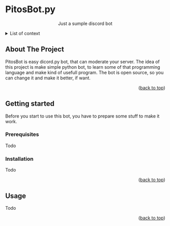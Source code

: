 <a name="readme-top"></a>

<h1>PitosBot.py</h1>
<p align="center">Just a sumple discord bot</p>

<details>
<summary>List of context</summary>
  <ol>
    <li>
      <a href="#about-the-project">About The Project</a>
    </li>
    <li>
      <a href="#getting-started">Getting Started</a>
      <ul>
        <li><a href="#prerequisites">Prerequisites</a></li>
        <li><a href="#installation">Installation</a></li>
      </ul>
    </li>
    <li><a href="#usage">Usage</a></li>
  </ol>
 </details>

## About The Project

PitosBot is easy dicord.py bot, that can moderate your server. The idea of this project is make simple python bot, to learn some of that programming language and make kind of usefull program. The bot is open source, so you can change it and make it better, if want.

<p align="right">(<a href="#readme-top">back to top</a>)</p>

## Getting started

Before you start to use this bot, you have to prepare some stuff to make it work.

### Prerequisites

Todo

### Installation

Todo

<p align="right">(<a href="#readme-top">back to top</a>)</p>

## Usage

Todo

<p align="right">(<a href="#readme-top">back to top</a>)</p>
